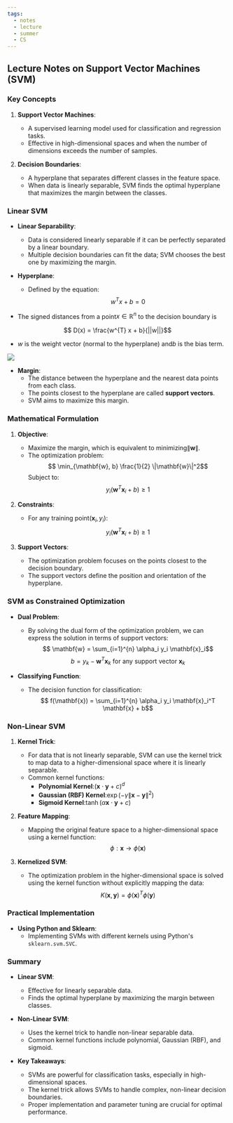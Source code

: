 ```yaml
---
tags:
  - notes
  - lecture
  - summer
  - CS
---
```

## Lecture Notes on Support Vector Machines (SVM)

### Key Concepts
1. **Support Vector Machines**:
   - A supervised learning model used for classification and regression tasks.
   - Effective in high-dimensional spaces and when the number of dimensions exceeds the number of samples.

2. **Decision Boundaries**:
   - A hyperplane that separates different classes in the feature space.
   - When data is linearly separable, SVM finds the optimal hyperplane that maximizes the margin between the classes.

### Linear SVM
- **Linear Separability**:
  - Data is considered linearly separable if it can be perfectly separated by a linear boundary.
  - Multiple decision boundaries can fit the data; SVM chooses the best one by maximizing the margin.

- **Hyperplane**:
  - Defined by the equation:
   $$ w^T x + b = 0$$

- The signed distances from a point$x \in \mathbb{R}^n$ to the decision boundary is

$$ D(x) = \frac{w^{T} x + b}{||w||}$$

- $w$ is the weight vector (normal to the hyperplane) and$b$ is the bias term.

![](80_Learning_Education/82_Summer_Courses/82.30_UCLA_CSSI_CS97/ucla_cssi_2024/week_2/day_1/dist_to_decision_bound.png)

- **Margin**:
  - The distance between the hyperplane and the nearest data points from each class.
  - The points closest to the hyperplane are called **support vectors**.
  - SVM aims to maximize this margin.

### Mathematical Formulation
1. **Objective**:
   - Maximize the margin, which is equivalent to minimizing$\|\mathbf{w}\|$.
   - The optimization problem:
    $$ \min_{\mathbf{w}, b} \frac{1}{2} \|\mathbf{w}\|^2$$
     Subject to:
    $$ y_i (\mathbf{w}^T \mathbf{x}_i + b) \geq 1$$

2. **Constraints**:
   - For any training point$(\mathbf{x}_i, y_i)$:
    $$ y_i (\mathbf{w}^T \mathbf{x}_i + b) \geq 1$$

3. **Support Vectors**:
   - The optimization problem focuses on the points closest to the decision boundary.
   - The support vectors define the position and orientation of the hyperplane.

### SVM as Constrained Optimization
- **Dual Problem**:
  - By solving the dual form of the optimization problem, we can express the solution in terms of support vectors:
   $$ \mathbf{w} = \sum_{i=1}^{n} \alpha_i y_i \mathbf{x}_i$$
   $$ b = y_k - \mathbf{w}^T \mathbf{x}_k \text{ for any support vector } \mathbf{x}_k$$

- **Classifying Function**:
  - The decision function for classification:
   $$ f(\mathbf{x}) = \sum_{i=1}^{n} \alpha_i y_i \mathbf{x}_i^T \mathbf{x} + b$$

### Non-Linear SVM
1. **Kernel Trick**:
   - For data that is not linearly separable, SVM can use the kernel trick to map data to a higher-dimensional space where it is linearly separable.
   - Common kernel functions:
     - **Polynomial Kernel**:$(\mathbf{x} \cdot \mathbf{y} + c)^d$
     - **Gaussian (RBF) Kernel**:$\exp(-\gamma \|\mathbf{x} - \mathbf{y}\|^2)$
     - **Sigmoid Kernel**:$\tanh(\alpha \mathbf{x} \cdot \mathbf{y} + c)$

2. **Feature Mapping**:
   - Mapping the original feature space to a higher-dimensional space using a kernel function:
    $$ \phi: \mathbf{x} \rightarrow \phi(\mathbf{x})$$

3. **Kernelized SVM**:
   - The optimization problem in the higher-dimensional space is solved using the kernel function without explicitly mapping the data:
    $$ K(\mathbf{x}, \mathbf{y}) = \phi(\mathbf{x})^T \phi(\mathbf{y})$$

### Practical Implementation
- **Using Python and Sklearn**:
  - Implementing SVMs with different kernels using Python's `sklearn.svm.SVC`.

### Summary
- **Linear SVM**:
  - Effective for linearly separable data.
  - Finds the optimal hyperplane by maximizing the margin between classes.

- **Non-Linear SVM**:
  - Uses the kernel trick to handle non-linear separable data.
  - Common kernel functions include polynomial, Gaussian (RBF), and sigmoid.

- **Key Takeaways**:
  - SVMs are powerful for classification tasks, especially in high-dimensional spaces.
  - The kernel trick allows SVMs to handle complex, non-linear decision boundaries.
  - Proper implementation and parameter tuning are crucial for optimal performance.
